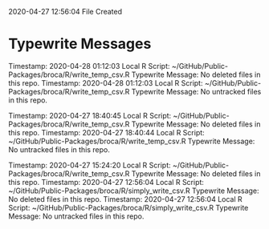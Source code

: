 2020-04-27 12:56:04 	File Created

# Typewrite Messages
Timestamp:	2020-04-28 01:12:03
Local R Script:	~/GitHub/Public-Packages/broca/R/write_temp_csv.R
Typewrite Message:	No deleted files in this repo.
Timestamp:	2020-04-28 01:12:03
Local R Script:	~/GitHub/Public-Packages/broca/R/write_temp_csv.R
Typewrite Message:	No untracked files in this repo.

Timestamp:	2020-04-27 18:40:45
Local R Script:	~/GitHub/Public-Packages/broca/R/write_temp_csv.R
Typewrite Message:	No deleted files in this repo.
Timestamp:	2020-04-27 18:40:44
Local R Script:	~/GitHub/Public-Packages/broca/R/write_temp_csv.R
Typewrite Message:	No untracked files in this repo.

Timestamp:	2020-04-27 15:24:20
Local R Script:	~/GitHub/Public-Packages/broca/R/write_temp_csv.R
Typewrite Message:	No deleted files in this repo.
Timestamp:	2020-04-27 12:56:04
Local R Script:	~/GitHub/Public-Packages/broca/R/simply_write_csv.R
Typewrite Message:	No deleted files in this repo.
Timestamp:	2020-04-27 12:56:04
Local R Script:	~/GitHub/Public-Packages/broca/R/simply_write_csv.R
Typewrite Message:	No untracked files in this repo.


